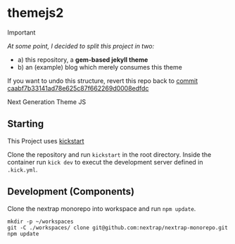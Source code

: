 # themejs2

> [!IMPORTANT] 
> *At some point, I decided to split this project in two:*
> 
> - a) this repository, a **gem-based jekyll theme**
> - b) an (example) blog which merely consumes this theme
> 
> If you want to undo this structure, revert this repo back to [commit caabf7b33141ad78e625c87f662269d0008edfdc](https://github.com/leuffen/themejs2/commit/caabf7b33141ad78e625c87f662269d0008edfdc)

Next Generation Theme JS


## Starting

This Project uses [kickstart](https://nfra.infracamp.org/)

Clone the repository and run `kickstart` in the root directory. Inside the container run `kick dev` to execut the development server defined in `.kick.yml`.


## Development (Components)

Clone the nextrap monorepo into workspace and run `npm update`.

```
mkdir -p ~/workspaces
git -C ./workspaces/ clone git@github.com:nextrap/nextrap-monorepo.git
npm update
```



